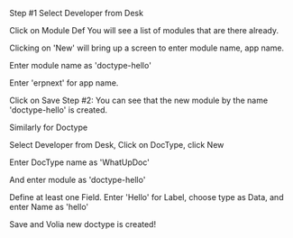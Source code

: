 Step #1
Select Developer from Desk

Click on Module Def
You will see a list of modules that are there already.

Clicking on 'New' will bring up a screen to enter module name, app name.

Enter module name as 'doctype-hello'

Enter 'erpnext' for app name.

Click on Save
Step #2:
You can see that the new module by the name 'doctype-hello' is created.

Similarly for Doctype

Select Developer from Desk, Click on DocType, click New

Enter  DocType name as 'WhatUpDoc'

And enter module as 'doctype-hello'

Define at least one Field.
Enter 'Hello' for Label, choose type as Data, and enter Name as 'hello'

Save and Volia new doctype is created!
